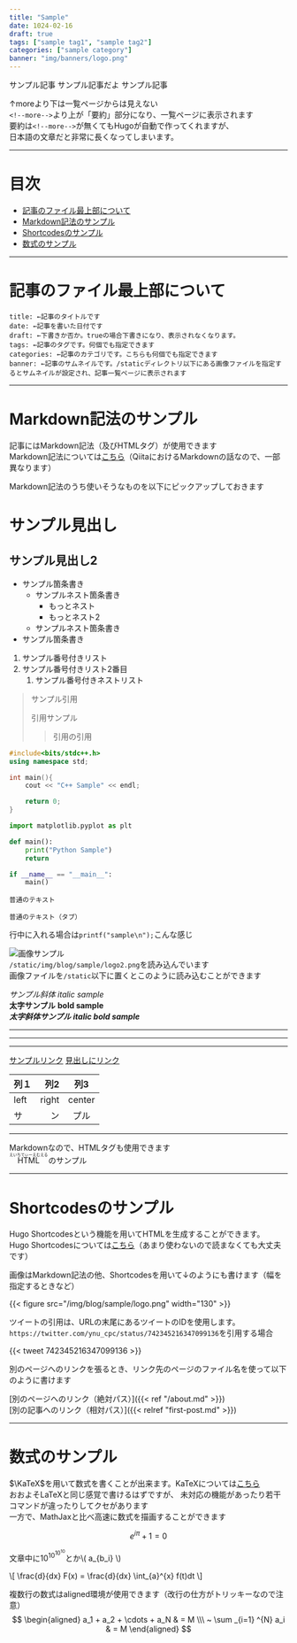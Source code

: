 ```yaml
---
title: "Sample"
date: 1024-02-16
draft: true
tags: ["sample tag1", "sample tag2"]
categories: ["sample category"]
banner: "img/banners/logo.png"
---
```


サンプル記事
サンプル記事だよ
サンプル記事

<!--more-->

↑moreより下は一覧ページからは見えない  
`<!--more-->`より上が「要約」部分になり、一覧ページに表示されます  
要約は`<!--more-->`が無くてもHugoが自動で作ってくれますが、  
日本語の文章だと非常に長くなってしまいます。
<!--
改行は行末に半角スペースを2つ入れるとできます
ちなみにこれはコメントで、記事には表示されません
-->

* * *

# 目次
- [記事のファイル最上部について](#記事のファイル最上部について)
- [Markdown記法のサンプル](#Markdown記法のサンプル)
- [Shortcodesのサンプル](#Shortcodesのサンプル)
- [数式のサンプル](#数式のサンプル)

* * *

# 記事のファイル最上部について
```
title: ←記事のタイトルです
date: ←記事を書いた日付です
draft: ←下書きか否か。trueの場合下書きになり、表示されなくなります。
tags: ←記事のタグです。何個でも指定できます
categories: ←記事のカテゴリです。こちらも何個でも指定できます
banner: ←記事のサムネイルです。/staticディレクトリ以下にある画像ファイルを指定するとサムネイルが設定され、記事一覧ページに表示されます
```

* * *

# Markdown記法のサンプル

記事にはMarkdown記法（及びHTMLタグ）が使用できます  
Markdown記法については[こちら](https://qiita.com/Qiita/items/c686397e4a0f4f11683d)（QiitaにおけるMarkdownの話なので、一部異なります）

Markdown記法のうち使いそうなものを以下にピックアップしておきます

# サンプル見出し
## サンプル見出し2

- サンプル箇条書き
    - サンプルネスト箇条書き
        - もっとネスト
        - もっとネスト2
    - サンプルネスト箇条書き
- サンプル箇条書き

1. サンプル番号付きリスト
1. サンプル番号付きリスト2番目
    1. サンプル番号付きネストリスト

> サンプル引用
>
> 引用サンプル
>
>> 引用の引用

```C++
#include<bits/stdc++.h>
using namespace std;

int main(){
    cout << "C++ Sample" << endl;

    return 0;
}
```

```Python
import matplotlib.pyplot as plt

def main():
    print("Python Sample")
    return

if __name__ == "__main__":
    main()
```

```
普通のテキスト
```

    普通のテキスト（タブ）

行中に入れる場合は`printf("sample\n");`こんな感じ

![画像サンプル](/img/blog/sample/logo2.png)  
`/static/img/blog/sample/logo2.png`を読み込んでいます  
画像ファイルを`/static`以下に置くとこのように読み込むことができます

*サンプル斜体* _italic sample_  
**太字サンプル** __bold sample__  
***太字斜体サンプル*** ___italic bold sample___

* * *

- - -

_ _ _

[サンプルリンク](https://ynucpc.github.io/)
[見出しにリンク](#サンプル見出し2)

|列１|列2|列3|
|:--|--:|:--:|
|left|right|center|
|サ|ン|プル|

---

Markdownなので、HTMLタグも使用できます  
<ruby>
HTML<rt>えいちてぃーえむえる</rt>
</ruby>
のサンプル

* * *

# Shortcodesのサンプル

Hugo Shortcodesという機能を用いてHTMLを生成することができます。  
Hugo Shortcodesについては[こちら](https://gohugo.io/content-management/shortcodes/)（あまり使わないので読まなくても大丈夫です）

画像はMarkdown記法の他、Shortcodesを用いて↓のようにも書けます（幅を指定するときなど）

{{< figure src="/img/blog/sample/logo.png" width="130" >}}

ツイートの引用は、URLの末尾にあるツイートのIDを使用します。  
`https://twitter.com/ynu_cpc/status/742345216347099136`を引用する場合

{{< tweet 742345216347099136 >}}

別のページへのリンクを張るとき、リンク先のページのファイル名を使って以下のように書けます

[別のページへのリンク（絶対パス）]({{< ref "/about.md" >}})  
[別の記事へのリンク（相対パス）]({{< relref "first-post.md" >}})

* * *

# 数式のサンプル

$\KaTeX$を用いて数式を書くことが出来ます。KaTeXについては[こちら](https://katex.org/)  
おおよそLaTeXと同じ感覚で書けるはずですが、
未対応の機能があったり若干コマンドが違ったりしてクセがあります  
一方で、MathJaxと比べ高速に数式を描画することができます

$$
    e^{i \pi} + 1 = 0
$$

文章中に$10^{10^{10^{10}}}$とか\\( a_{b_i} \\)

\\[
    \frac{d}{dx} F(x) = \frac{d}{dx} \int_{a}^{x} f(t)dt
\\]

複数行の数式はaligned環境が使用できます（改行の仕方がトリッキーなので注意）
$$
\begin{aligned}
a_1 + a_2 + \cdots + a_N & = M \\\ ~
\sum _{i=1} ^{N} a_i & = M
\end{aligned}
$$
<!--
本来はバックスラッシュ2つで改行になるはずですが、
なぜか"\\\ "としないと改行になりません。
テキストエディタの設定によっては末尾の空白が消えてしまうため、チルダを入れています
-->
